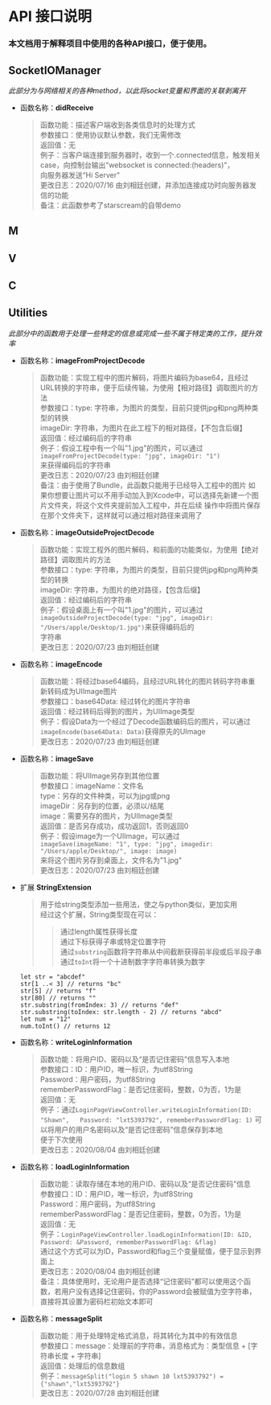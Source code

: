 #  API 接口说明  
### 本文档用于解释项目中使用的各种API接口，便于使用。
## SocketIOManager
*此部分为与网络相关的各种method，以此将socket变量和界面的关联剥离开*  
- 函数名称：**didReceive**
    > 函数功能：描述客户端收到各类信息时的处理方式  
    > 参数接口：使用协议默认参数，我们无需修改  
    > 返回值：无  
    > 例子：当客户端连接到服务器时，收到一个.connected信息，触发相关case，向控制台输出"websocket is connected:\(headers)"，  
    >            向服务器发送“Hi Server"  
    > 更改日志：2020/07/16 由刘相廷创建，并添加连接成功时向服务器发信的功能  
    > 备注：此函数参考了starscream的自带demo  
## M
## V
## C
## Utilities
*此部分中的函数用于处理一些特定的信息或完成一些不属于特定类的工作，提升效率*  
- 函数名称：**imageFromProjectDecode**  
    > 函数功能：实现工程中的图片解码，将图片编码为base64，且经过URL转换的字符串，便于后续传输，为使用【相对路径】调取图片的方法  
    > 参数接口：type: 字符串，为图片的类型，目前只提供jpg和png两种类型的转换  
    >                   imageDir: 字符串，为图片在此工程下的相对路径，【不包含后缀】  
    > 返回值：经过编码后的字符串  
    > 例子：假设工程中有一个叫"1.jpg"的图片，可以通过`imageFromProjectDecode(type: "jpg", imageDir: "1")`  
    >            来获得编码后的字符串  
    > 更改日志：2020/07/23 由刘相廷创建  
    > 备注：由于使用了Bundle，此函数只能用于已经导入工程中的图片         如果你想要让图片可以不用手动加入到Xcode中，可以选择先新建一个图片文件夹，将这个文件夹提前加入工程中，并在后续
        操作中将图片保存在那个文件夹下，这样就可以通过相对路径来调用了  

- 函数名称：**imageOutsideProjectDecode**
    > 函数功能：实现工程外的图片解码，和前面的功能类似，为使用【绝对路径】调取图片的方法  
    > 参数接口：type: 字符串，为图片的类型，目前只提供jpg和png两种类型的转换  
    >                   imageDir: 字符串，为图片的绝对路径，【包含后缀】  
    > 返回值：经过编码后的字符串  
    > 例子：假设桌面上有一个叫"1.jpg"的图片，可以通过  
    >             `imageOutsideProjectDecode(type: "jpg", imageDir: "/Users/apple/Desktop/1.jpg")`来获得编码后的  
    >              字符串  
    > 更改日志：2020/07/23 由刘相廷创建  

- 函数名称：**imageEncode**  
    > 函数功能：将经过base64编码，且经过URL转化的图片转码字符串重新转码成为UIImage图片  
    > 参数接口：base64Data: 经过转化的图片字符串  
    > 返回值：经过转码后得到的图片，为UIImage类型  
    > 例子：假设Data为一个经过了Decode函数编码后的图片，可以通过`imageEncode(base64Data: Data)`获得原先的UImage  
    > 更改日志：2020/07/23 由刘相廷创建  

- 函数名称：**imageSave**  
    > 函数功能：将UIImage另存到其他位置  
    > 参数接口：imageName：文件名  
    >                   type：另存的文件种类，可以为jpg或png  
    >                   imageDir：另存到的位置，必须以/结尾  
    >                   image：需要另存的图片，为UIImage类型  
    > 返回值：是否另存成功，成功返回1，否则返回0  
    > 例子：假设image为一个UIImage，可以通过  
    >            `imageSave(imageName: "1", type: "jpg", imagedir: "/Users/apple/Desktop/", image: image)`  
    >            来将这个图片另存到桌面上，文件名为"1.jpg"  
    > 更改日志：2020/07/23 由刘相廷创建  

- 扩展 **StringExtension**  
    > 用于给string类型添加一些用法，使之与python类似，更加实用  
    > 经过这个扩展，String类型现在可以：  
    >> 通过length属性获得长度  
    >> 通过下标获得子串或特定位置字符  
    >> 通过`substring`函数将字符串从中间截断获得前半段或后半段子串  
    >> 通过`toInt`将一个十进制数字字符串转换为数字  
    ```
    let str = "abcdef"  
    str[1 ..< 3] // returns "bc"  
    str[5] // returns "f"  
    str[80] // returns ""  
    str.substring(fromIndex: 3) // returns "def"  
    str.substring(toIndex: str.length - 2) // returns "abcd"  
    let num = "12"  
    num.toInt() // returns 12  
    ```  

- 函数名称：**writeLoginInformation**  
    > 函数功能：将用户ID、密码以及“是否记住密码”信息写入本地  
    > 参数接口：ID：用户ID，唯一标识，为utf8String  
    >                   Password：用户密码，为utf8String  
    >                   rememberPasswordFlag：是否记住密码，整数，0为否，1为是  
    > 返回值：无  
    > 例子：通过`LoginPageViewController.writeLoginInformation(ID: "Shawn",  
    >     Password: "lxt5393792", rememberPasswordFlag: 1)` 可以将用户的用户名密码以及“是否记住密码”信息保存到本地  
    >     便于下次使用  
    > 更改日志：2020/08/04 由刘相廷创建  
    
- 函数名称：**loadLoginInformation**  
    > 函数功能：读取存储在本地的用户ID、密码以及“是否记住密码”信息  
    > 参数接口：ID：用户ID，唯一标识，为utf8String  
    >                   Password：用户密码，为utf8String  
    >                   rememberPasswordFlag：是否记住密码，整数，0为否，1为是  
    > 返回值：无  
    > 例子：`LoginPageViewController.loadLoginInformation(ID: &ID, Password: &Password, rememberPasswordFlag: &flag)`  
    > 通过这个方式可以为ID，Password和flag三个变量赋值，便于显示到界面上  
    > 更改日志：2020/08/04 由刘相廷创建  
    > 备注：具体使用时，无论用户是否选择“记住密码”都可以使用这个函数，若用户没有选择记住密码，你的Password会被赋值为空字符串，直接将其设置为密码栏初始文本即可  

- 函数名称：**messageSplit**  
    > 函数功能：用于处理特定格式消息，将其转化为其中的有效信息  
    > 参数接口：message：处理前的字符串，消息格式为：类型信息 + [字符串长度 + 字符串]  
    > 返回值：处理后的信息数组  
    > 例子：`messageSplit("login 5 shawn 10 lxt5393792") = {"shawn","lxt5393792"}`  
    > 更改日志：2020/07/28 由刘相廷创建  
